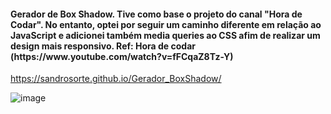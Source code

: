 <h4>Gerador de Box Shadow. Tive como base o projeto do canal "Hora de Codar". No entanto, optei por seguir um caminho diferente em relação ao JavaScript e adicionei também media queries ao CSS afim de realizar um design mais responsivo. Ref: Hora de codar (https://www.youtube.com/watch?v=fFCqaZ8Tz-Y)</h4>

https://sandrosorte.github.io/Gerador_BoxShadow/

![image](https://github.com/SandroSorte/Gerador_BoxShadow/assets/108229719/0d400059-47ca-412c-95d6-533989a04260)
